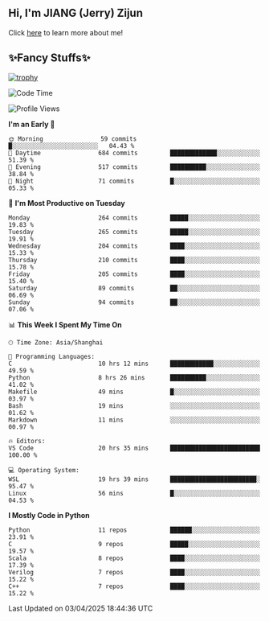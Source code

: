 ## Hi, I'm JIANG (Jerry) Zijun

Click [here](https://jzjerry.github.io/about/) to learn more about me!

## ✨Fancy Stuffs✨
[![trophy](https://github-profile-trophy.vercel.app/?username=jzjerry&theme=onedark)](https://github.com/ryo-ma/github-profile-trophy)
<!--START_SECTION:waka-->
![Code Time](http://img.shields.io/badge/Code%20Time-1%2C183%20hrs%2029%20mins-blue)

![Profile Views](http://img.shields.io/badge/Profile%20Views-9-blue)

**I'm an Early 🐤** 

```text
🌞 Morning                59 commits          █░░░░░░░░░░░░░░░░░░░░░░░░   04.43 % 
🌆 Daytime                684 commits         █████████████░░░░░░░░░░░░   51.39 % 
🌃 Evening                517 commits         ██████████░░░░░░░░░░░░░░░   38.84 % 
🌙 Night                  71 commits          █░░░░░░░░░░░░░░░░░░░░░░░░   05.33 % 
```
📅 **I'm Most Productive on Tuesday** 

```text
Monday                   264 commits         █████░░░░░░░░░░░░░░░░░░░░   19.83 % 
Tuesday                  265 commits         █████░░░░░░░░░░░░░░░░░░░░   19.91 % 
Wednesday                204 commits         ████░░░░░░░░░░░░░░░░░░░░░   15.33 % 
Thursday                 210 commits         ████░░░░░░░░░░░░░░░░░░░░░   15.78 % 
Friday                   205 commits         ████░░░░░░░░░░░░░░░░░░░░░   15.40 % 
Saturday                 89 commits          ██░░░░░░░░░░░░░░░░░░░░░░░   06.69 % 
Sunday                   94 commits          ██░░░░░░░░░░░░░░░░░░░░░░░   07.06 % 
```


📊 **This Week I Spent My Time On** 

```text
🕑︎ Time Zone: Asia/Shanghai

💬 Programming Languages: 
C                        10 hrs 12 mins      ████████████░░░░░░░░░░░░░   49.59 % 
Python                   8 hrs 26 mins       ██████████░░░░░░░░░░░░░░░   41.02 % 
Makefile                 49 mins             █░░░░░░░░░░░░░░░░░░░░░░░░   03.97 % 
Bash                     19 mins             ░░░░░░░░░░░░░░░░░░░░░░░░░   01.62 % 
Markdown                 11 mins             ░░░░░░░░░░░░░░░░░░░░░░░░░   00.97 % 

🔥 Editors: 
VS Code                  20 hrs 35 mins      █████████████████████████   100.00 % 

💻 Operating System: 
WSL                      19 hrs 39 mins      ████████████████████████░   95.47 % 
Linux                    56 mins             █░░░░░░░░░░░░░░░░░░░░░░░░   04.53 % 
```

**I Mostly Code in Python** 

```text
Python                   11 repos            ██████░░░░░░░░░░░░░░░░░░░   23.91 % 
C                        9 repos             █████░░░░░░░░░░░░░░░░░░░░   19.57 % 
Scala                    8 repos             ████░░░░░░░░░░░░░░░░░░░░░   17.39 % 
Verilog                  7 repos             ████░░░░░░░░░░░░░░░░░░░░░   15.22 % 
C++                      7 repos             ████░░░░░░░░░░░░░░░░░░░░░   15.22 % 
```




 Last Updated on 03/04/2025 18:44:36 UTC
<!--END_SECTION:waka-->
